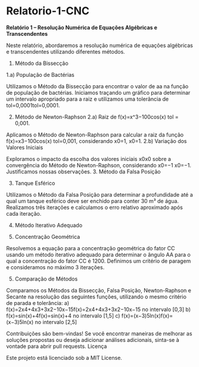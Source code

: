 # Relatorio-1-CNC

**Relatório 1 – Resolução Numérica de Equações Algébricas e Transcendentes**

Neste relatório, abordaremos a resolução numérica de equações algébricas e transcendentes utilizando diferentes métodos.
1. Método da Bissecção
 
1.a) População de Bactérias

Utilizamos o Método da Bissecção para encontrar o valor de aa na função de população de bactérias. Iniciamos traçando um gráfico para determinar um intervalo apropriado para a raiz e utilizamos uma tolerância de tol=0,0001tol=0,0001.

2. Método de Newton-Raphson
2.a) Raiz de f(x)=x^3−100cos⁡(x) tol = 0,001.

Aplicamos o Método de Newton-Raphson para calcular a raiz da função f(x)=x3−100cos⁡(x) tol=0,001, considerando x0=1, x0​=1.
2.b) Variação dos Valores Iniciais

Exploramos o impacto da escolha dos valores iniciais x0x0​ sobre a convergência do Método de Newton-Raphson, considerando x0=−1 x0​=−1. Justificamos nossas observações.
3. Método da Falsa Posição

3. Tanque Esférico

Utilizamos o Método da Falsa Posição para determinar a profundidade até a qual um tanque esférico deve ser enchido para conter 30 m³ de água. Realizamos três iterações e calculamos o erro relativo aproximado após cada iteração.

4. Método Iterativo Adequado

4. Concentração Geométrica

Resolvemos a equação para a concentração geométrica do fator CC usando um método iterativo adequado para determinar o ângulo AA para o qual a concentração do fator CC é 1200. Definimos um critério de paragem e consideramos no máximo 3 iterações.

5. Comparação de Métodos


Comparamos os Métodos da Bissecção, Falsa Posição, Newton-Raphson e Secante na resolução das seguintes funções, utilizando o mesmo critério de parada e tolerância:
a) f(x)=2x4+4x3+3x2−10x−15f(x)=2x4+4x3+3x2−10x−15 no intervalo [0,3]
b) f(x)=sin⁡(x)+4f(x)=sin(x)+4 no intervalo [1,5]
c) f(x)=(x−3)5ln⁡(x)f(x)=(x−3)5ln(x) no intervalo [2,5]


Contribuições são bem-vindas! Se você encontrar maneiras de melhorar as soluções propostas ou deseja adicionar análises adicionais, sinta-se à vontade para abrir pull requests.
Licença

Este projeto está licenciado sob a MIT License.
